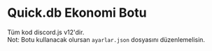 # Quick.db Ekonomi Botu

Tüm kod discord.js v12'dir.  
Not: Botu kullanacak olursan `ayarlar.json` dosyasını düzenlemelisin.
